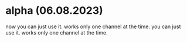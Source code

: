 # alpha (06.08.2023)
now you can just use it. works only one channel at the time. you can just use it. works only one channel at the time.
